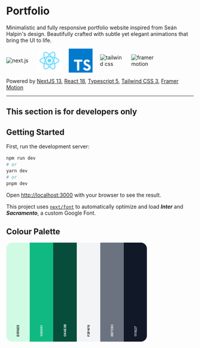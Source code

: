 # Portfolio

Minimalistic and fully responsive portfolio website inspired from Seán Halpin's design. Beautifully crafted with subtle yet elegant animations that bring the UI to life.
<br />

<div style="display: flex; justify-content: start; align-items: center; column-gap: 20px">
    <img src="https://camo.githubusercontent.com/e1e113df83e7731fdb90f6f0ab2eeb155fd1b48c27d99814dcf1c23c0acdc6a2/68747470733a2f2f6173736574732e76657263656c2e636f6d2f696d6167652f75706c6f61642f76313636323133303535392f6e6578746a732f49636f6e5f6461726b5f6261636b67726f756e642e706e67" width="64" alt="next.js"/>
    <img src="https://raw.githubusercontent.com/github/explore/80688e429a7d4ef2fca1e82350fe8e3517d3494d/topics/react/react.png" width="64" alt="supabase"/>
    <img src="https://raw.githubusercontent.com/github/explore/80688e429a7d4ef2fca1e82350fe8e3517d3494d/topics/typescript/typescript.png" width="64" alt="supabase"/>
    <img src="https://upload.wikimedia.org/wikipedia/commons/thumb/d/d5/Tailwind_CSS_Logo.svg/2048px-Tailwind_CSS_Logo.svg.png" width="64" alt="tailwind css"/>
    <img src="https://cdn.worldvectorlogo.com/logos/framer-motion.svg" width="64" alt="framer motion"/>
</div>


Powered by [NextJS 13](https://nextjs.org/), [React 18](https://react.dev), [Typescript 5](https://www.typescriptlang.org), [Tailwind CSS 3](https://tailwindcss.com), [Framer Motion](https://www.framer.com/motion/)

<hr />

## This section is for developers only

## Getting Started

First, run the development server:

```bash
npm run dev
# or
yarn dev
# or
pnpm dev
```

Open [http://localhost:3000](http://localhost:3000) with your browser to see the result.

This project uses [`next/font`](https://nextjs.org/docs/basic-features/font-optimization) to automatically optimize and 
load ***Inter*** and ***Sacramento***, a custom Google Font.


## Colour Palette

<img src="color-palette.png" alt="Colour Palette for Portfolio" style="border-radius: 1rem; width: 75%;"/>
